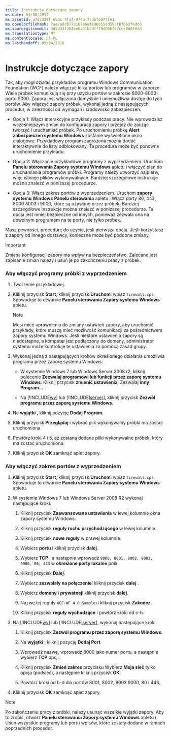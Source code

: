 ```yaml
---
title: Instrukcje dotyczące zapory
ms.date: 03/30/2017
ms.assetid: a7dc429f-65ac-4faf-974a-77d5fb977fe1
ms.openlocfilehash: 7ae7adcb773167a6af190355dd595f0f063fedc8
ms.sourcegitcommit: 3d5d33f384eeba41b2dff79d096f47ccc8d8f03d
ms.translationtype: MT
ms.contentlocale: pl-PL
ms.lasthandoff: 05/04/2018
---
```

# <a name="firewall-instructions"></a>Instrukcje dotyczące zapory
Tak, aby mógł działać przykładów programu Windows Communication Foundation (WCF) należy włączyć kilka portów lub programów w zaporze. Wiele próbek komunikują się przy użyciu portów w zakresie 8000-8003 i portu 9000. Zapora jest włączona domyślnie i uniemożliwia dostęp do tych portów. Aby włączyć zapory próbek, wykonaj jedną z następujących procedur, w zależności od wymagań i środowisko zabezpieczeń:  
  
-   Opcja 1: Włącz interakcyjne przykłady podczas pracy. Nie wprowadzisz wcześniejszym zmian do konfiguracji zapory i przejdź do zacząć tworzyć i uruchamiać próbek. Po uruchomieniu próbkę **Alert zabezpieczeń systemu Windows** zostanie wyświetlone okno dialogowe. Przykładowy program zagrożona można dodać interaktywnie do listy odblokowany. Ta procedura może być ponowne uruchomienie przykładu.  
  
-   Opcja 2: Włączanie przykładowe programy z wyprzedzeniem. Uruchom **Panelu sterowania Zapory systemu Windows** apletu i włączyć plan do uruchamiania programów próbki. Programy należy utworzyć najpierw, więc istnieje plików wykonywalnych. Bardziej szczegółowe instrukcje można znaleźć w poniższej procedurze.  
  
-   Opcja 3: Włącz zakres portów z wyprzedzeniem. Uruchom **zapory systemu Windows** **Panelu sterowania** apletu i Włącz porty 80, 443, 8000 8003 i 9000, które są używane przez próbek. Bardziej szczegółowe instrukcje można znaleźć w poniższej procedurze. Ta opcja jest mniej bezpieczne od innych, ponieważ zezwala ona na dowolnym programem na te porty, nie tylko próbek.  
  
 Masz pewności, procedurę do użycia, jeśli pierwsza opcja. Jeśli korzystasz z zapory od innego dostawcy, konieczne może być podobne zmiany.  
  
> [!IMPORTANT]
>  Zmiana konfiguracji zapory ma wpływ na bezpieczeństwo. Zalecane jest zapisanie zmian należy i usuń je po zakończeniu pracy z próbek.  
  
### <a name="to-enable-samples-programs-in-advance"></a>Aby włączyć programy próbki z wyprzedzeniem  
  
1.  Tworzenie przykładowej.  
  
2.  Kliknij przycisk **Start**, kliknij przycisk **Uruchom**i wpisz `firewall.cpl`. Spowoduje to otwarcie **Panelu sterowania Zapory systemu Windows** apletu.  
  
    > [!NOTE]
    >  Musi mieć uprawnienia do zmiany ustawień zapory, aby uruchomić przykłady, które muszą mieć możliwość komunikacji za pośrednictwem zapory systemu Windows. Jeśli niektóre ustawienia zapory są niedostępne, a komputer jest podłączony do domeny, administrator systemu może kontroluje te ustawienia za pomocą zasad grupy.  
  
3.  Wykonaj jedną z następujących kroków określonego działania umożliwia programu przez zaporę systemu Windows:  
  
    -   W systemie Windows 7 lub Windows Server 2008 r2, kliknij polecenie **Zezwalaj programowi lub funkcji przez zaporę systemu Windows**. Kliknij przycisk **zmienić ustawienia**, Zezwalaj **inny Program...** .  
  
    -   Na [!INCLUDE[wv](../../../../includes/wv-md.md)] lub [!INCLUDE[lserver](../../../../includes/lserver-md.md)], kliknij przycisk **Zezwól programu przez zaporę systemu Windows**.  
  
4.  Na **wyjątki** , kliknij pozycję **Dodaj Program**.  
  
5.  Kliknij przycisk **Przeglądaj** i wybrać plik wykonywalny próbki ma zostać uruchomiona.  
  
6.  Powtórz kroki 4 i 5, aż zostaną dodane pliki wykonywalne próbek, który ma zostać uruchomiona.  
  
7.  Kliknij przycisk **OK** zamknąć aplet zapory.  
  
### <a name="to-enable-a-port-range-in-advance"></a>Aby włączyć zakres portów z wyprzedzeniem  
  
1.  Kliknij przycisk **Start**, kliknij przycisk **Uruchom**i wpisz `firewall.cpl`. Spowoduje to otwarcie **Panelu sterowania Zapory systemu Windows** apletu.  
  
2.  W systemie Windows 7 lub Windows Server 2008 R2 wykonaj następujące kroki.  
  
    1.  Kliknij przycisk **Zaawansowane ustawienia** w lewej kolumnie okna zapory systemu Windows.  
  
    2.  Kliknij przycisk **reguły ruchu przychodzącego** w lewej kolumnie.  
  
    3.  Kliknij przycisk **nowe reguły** w prawej kolumnie.  
  
    4.  Wybierz **portu** i kliknij przycisk **dalej**.  
  
    5.  Wybierz **TCP** , a następnie wprowadź `8000, 8001, 8002, 8003, 9000, 80, 443` w **określone porty lokalne** pola.  
  
    6.  Kliknij przycisk **Dalej**.  
  
    7.  Wybierz **zezwalały na połączenie**i kliknij przycisk **dalej** .  
  
    8.  Wybierz **domeny** i **prywatnej**i kliknij przycisk **dalej**.  
  
    9. Nazwę tej reguły `WCF-WF 4.0 Samples`i kliknij przycisk **Zakończ**.  
  
    10. Kliknij przycisk **reguły wychodzące** i powtórz kroki od c-h.  
  
3.  Na [!INCLUDE[wv](../../../../includes/wv-md.md)] lub [!INCLUDE[lserver](../../../../includes/lserver-md.md)], wykonaj następujące kroki.  
  
    1.  Kliknij przycisk **Zezwól programu przez zaporę systemu Windows**.  
  
    2.  Na **wyjątki** , kliknij pozycję **Dodaj Port**.  
  
    3.  Wprowadź nazwę, wprowadź 8000 jako numer portu, a następnie wybierz **TCP** opcji.  
  
    4.  Kliknij przycisk **Zmień zakres** przycisku Wybierz **Moja sieć** tylko opcja (podsieć), a następnie kliknij przycisk **OK**.  
  
    5.  Powtórz kroki od b-d dla portów 8001, 8002, 8003 9000, 80 i 443.  
  
4.  Kliknij przycisk **OK** zamknąć aplet zapory.  
  
> [!NOTE]
>  Po zakończeniu pracy z próbki, należy usunąć wszelkie wyjątki zapory. Aby to zrobić, otwórz **Panelu sterowania Zapory systemu Windows** apletu i Usuń wszystkie programy lub portu wpisów, które zostały dodane w ramach poprzednich procedur.
